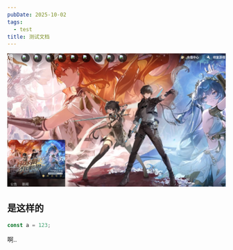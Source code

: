 ```yaml
---
pubDate: 2025-10-02
tags:
  - test
title: 测试文档
---
```

![](__assets/Pasted%20image%2020251002112656.png)
## 是这样的
```js
const a = 123;
```
啊..